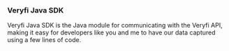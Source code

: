 <h3 className="h3-title">Veryfi Java SDK</h3>

<p className="p-text">Veryfi Java SDK is the Java module for communicating with the Veryfi API, 
making it easy for developers like you and me to have our data captured using 
a few lines of code.</p>

